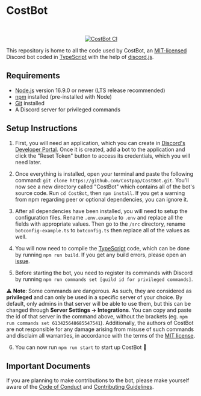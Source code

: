 # CostBot

<div align="center">
<br role="presentation" />
<p>
<a href="https://github.com/Costpap/CostBot/actions"><img src="https://github.com/Costpap/CostBot/workflows/CostBot%20Continuous%20Integration/badge.svg" alt="CostBot CI"/></a>
</p>
</div>

This repository is home to all the code used by CostBot, an [MIT-licensed](/LICENSE) Discord bot coded in [TypeScript](https://www.typescriptlang.org/) with the help of [discord.js](https://github.com/discordjs/discord.js).

## Requirements

-   [Node.js](https://nodejs.org/) version 16.9.0 or newer (LTS release recommended)
-   [npm](https://www.npmjs.com/) installed (pre-installed with Node)
-   [Git](https://git-scm.com/) installed
-   A Discord server for privileged commands

## Setup Instructions

1. First, you will need an application, which you can create in [Discord's Developer Portal](https://discord.com/developers/applications). Once it is created, add a bot to the application and click the "Reset Token" button to access its credentials, which you will need later.

2. Once everything is installed, open your terminal and paste the following command: `git clone https://github.com/Costpap/CostBot.git`. You'll now see a new directory called "CostBot" which contains all of the bot's source code. Run `cd CostBot`, then `npm install`. If you get a warning from npm regarding peer or optional dependencies, you can ignore it.

3. After all dependencies have been installed, you will need to setup the configuration files. Rename `.env.example` to `.env` and replace all the fields with appropriate values. Then go to the `/src` directory, rename `botconfig-example.ts` to `botconfig.ts` then replace all of the values as well.

4. You will now need to compile the [TypeScript](https://www.typescriptlang.org/) code, which can be done by running `npm run build`. If you get any build errors, please open an [issue](https://github.com/Costpap/CostBot/issues/new?assignees=Costpap&labels=bug&template=bug_report.md).

5. Before starting the bot, you need to register its commands with Discord by running `npm run commands set [guild id for privileged commands]`.

⚠️ **Note**: Some commands are dangerous. As such, they are considered as **privileged** and can only be used in a specific server of your choice. By default, only admins in that server will be able to use them, but this can be changed through **Server Settings → Integrations**. You can copy and paste the id of that server in the command above, without the brackets (eg. `npm run commands set 613425648685547541`). Additionally, the authors of CostBot are not responsible for any damage arising from misuse of such commands and disclaim all warranties, in accordance with the terms of the [MIT license](/LICENSE).

6. You can now run `npm run start` to start up CostBot 🎉

## Important Documents

If you are planning to make contributions to the bot, please make yourself aware of the [Code of Conduct](.github/CODE_OF_CONDUCT.md) and [Contributing Guidelines](.github/CONTRIBUTING.md).
